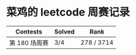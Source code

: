 # 菜鸡的 leetcode 周赛记录

| Contests      | Solved | Rank       |
| ------------- | ------ | ---------- |
| 第 180 场周赛 | 3/4    | 278 / 3714 |
